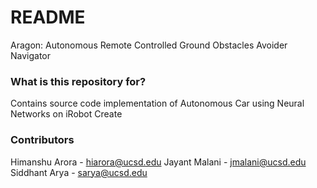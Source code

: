 # README #

Aragon: Autonomous Remote Controlled Ground Obstacles Avoider Navigator

### What is this repository for? ###

Contains source code implementation of Autonomous Car using Neural Networks on iRobot Create

### Contributors ###
Himanshu Arora - hiarora@ucsd.edu 
Jayant Malani - jmalani@ucsd.edu
Siddhant Arya - sarya@ucsd.edu